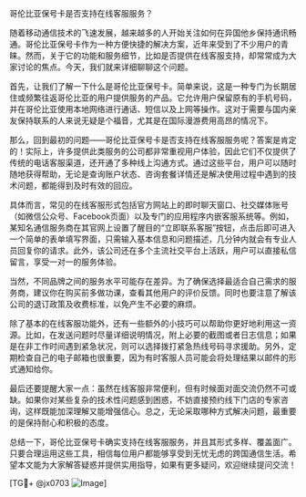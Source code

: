 哥伦比亚保号卡是否支持在线客服服务？

随着移动通信技术的飞速发展，越来越多的人开始关注如何在异国他乡保持通讯畅通。哥伦比亚保号卡作为一种方便快捷的解决方案，近年来受到了不少用户的青睐。然而，关于它的功能和服务细节，比如是否提供在线客服支持，却常常成为大家讨论的焦点。今天，我们就来详细聊聊这个问题。

首先，让我们了解一下什么是哥伦比亚保号卡。简单来说，这是一种专门为长期居住或频繁往返哥伦比亚的用户提供服务的产品。它允许用户保留原有的手机号码，并在哥伦比亚使用本地网络进行通话、短信以及上网等操作。这对于需要与国内亲友保持联系的人来说无疑是个福音，尤其是在国际漫游费用高昂的情况下。

那么，回到最初的问题——哥伦比亚保号卡是否支持在线客服服务呢？答案是肯定的！实际上，许多提供此类服务的公司都非常重视用户体验，因此它们不仅提供了传统的电话客服渠道，还开通了多种线上沟通方式。通过这些平台，用户可以随时随地获得帮助，无论是查询账户状态、咨询套餐详情还是解决使用过程中遇到的技术问题，都能得到及时有效的回应。

具体而言，常见的在线客服形式包括官方网站上的即时聊天窗口、社交媒体账号（如微信公众号、Facebook页面）以及专门的应用程序内嵌客服系统等。例如，某知名通信服务商在其官网上设置了醒目的“立即联系客服”按钮，点击后即可进入一个简单的表单填写界面，只需输入基本信息和问题描述，几分钟内就会有专业人员回复你的请求。此外，该公司还在多个主流社交平台上活跃，用户可以直接私信留言，享受一对一的服务体验。

当然，不同品牌之间的服务水平可能存在差异。为了确保选择最适合自己需求的服务商，建议你在购买前多做功课，查看其他用户的评价反馈。同时也要注意了解该公司的退订政策及收费标准，以免产生不必要的麻烦。

除了基本的在线客服功能外，还有一些额外的小技巧可以帮助你更好地利用这一资源。比如，在发送问题时尽量详细说明情况，附上必要的截图或者日志信息；如果是在非工作时间遇到紧急状况，则可以选择拨打紧急热线号码寻求援助。另外，定期检查自己的电子邮箱也很重要，因为有时客服人员可能会将处理结果以邮件的形式通知给你。

最后还要提醒大家一点：虽然在线客服非常便利，但有时候面对面交流仍然不可或缺。如果你对某些复杂的技术性问题感到困惑，不妨直接预约线下门店的专家咨询，这样既能加深理解又能增强信心。总之，无论采取哪种方式解决问题，最重要的是保持耐心和积极的态度。

总结一下，哥伦比亚保号卡确实支持在线客服服务，并且其形式多样、覆盖面广。只要合理运用这些工具，相信每位用户都能够享受到无忧无虑的跨国通信生活。希望本文能为大家解答疑惑并提供实用指导，如果有更多疑问，欢迎继续提问交流！

[TG💪+ @jx0703 ![Image](https://github.com/user-attachments/assets/dbca1d08-cadb-493c-b0ec-ad6f7a83f270)]